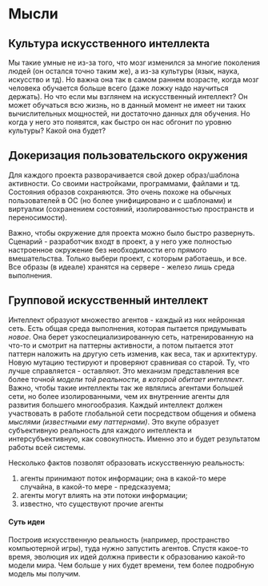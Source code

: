 # Мысли

## Культура искусственного интеллекта

Мы такие умные не из-за того, что мозг изменился за многие поколения людей (он остался точно таким же), а из-за культуры (язык, наука, искусство и тд). Но важна она так в самом раннем возрасте, когда мозг человека обучается больше всего (даже ложку надо научиться держать). Но что если мы взглянем на искусственный интеллект? Он может обучаться всю жизнь, но в данный момент не имеет ни таких вычислительных мощностей, ни достаточно данных для обучения. Но когда у него это появятся, как быстро он нас обгонит по уровню культуры? Какой она будет?

## Докеризация пользовательского окружения

Для каждого проекта разворачивается свой докер образ/шаблона активности. Со своими настройками, программами, файлами и тд. Состояния образов сохраняются. Это очень похоже на обычных пользователей в ОС (но более унифицировано и с шаблонами) и виртуалки (сохранением состояний, изолированностью пространств и переносимости).

Важно, чтобы окружение для проекта можно было быстро развернуть. Сценарий - разработчик входт в проект, а у него уже полностью настроенное окружение без необходимости его прямого вмешательства. Только выбери проект, с которым работаешь, и все. Все образы (в идеале) хранятся на сервере - железо лишь среда выполнения.

## Групповой искусственный интеллект

Интеллект образуют множество агентов - каждый из них нейронная сеть. Есть общая среда выполнения, которая пытается придумывать _новое_. Она берет узкоспециализированную сеть, натренированную на что-то и смотрит на паттерны активности, а потом пытается этот паттерн наложить на другую сеть изменив, как веса, так и архитектуру. Новую мутацию тестируют и проверяют сравнивая со старой. Ту, что лучше справляется - оставляют. Это механизм представления все более точной _модели той реальности, в которой обитает интеллект_. Важно, чтобы такие интеллекты так же являлись агентами большей сети, но более изолированными, чем их внутренние агенты для развития большего многообразия. Каждый интеллект должен участвовать в работе глобальной сети посредством общения и обмена _мыслями (известными ему паттернами)_. Это вкупе образует субъективную реальность для каждого интеллекта и интерсубъективную, как совокупность. Именно это и будет результатом работы всей системы.  

Несколько фактов позволят образовать искусственную реальность:

1. агенты принимают поток информации; она в какой-то мере случайна, в какой-то мере - предсказуема;
2. агенты могут влиять на эти потоки информации;
3. известно, что существуют прочие агенты

#### Суть идеи 

Построив искусственную реальность (например, пространство компьютерной игры), туда нужно запустить агентов. Спустя какое-то время, эволюция их идей должна привести к образованию какой-то модели мира. Чем больше у них будет времени, тем более подробную модель мы получим.